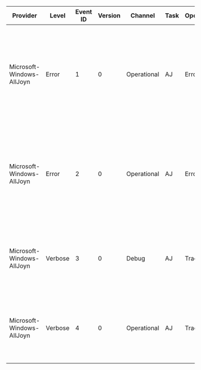 Provider                   |  Level    |  Event ID  |  Version  |  Channel      |  Task  |  Opcode  |  Keyword  |  Message
---------------------------|-----------|------------|-----------|---------------|--------|----------|-----------|----------------------------------------------------------------------------------------------------------------------------------------------
Microsoft-Windows-AllJoyn  |  Error    |  1         |  0        |  Operational  |  AJ    |  Error   |  AJ       |  AllJoyn encountered an error {QStatus} in module {Module}; file {File}; at line number {Line}. See the event user data for more information.
Microsoft-Windows-AllJoyn  |  Error    |  2         |  0        |  Operational  |  AJ    |  Error   |  AJ       |  AllJoyn encountered an error {QStatus} in module {Module}; file {File}; at line number {Line}. See the event user data for more information.
Microsoft-Windows-AllJoyn  |  Verbose  |  3         |  0        |  Debug        |  AJ    |  Trace   |  AJ       |  AllJoyn logged a non-critical debug trace. See the event user data for more information.
Microsoft-Windows-AllJoyn  |  Verbose  |  4         |  0        |  Operational  |  AJ    |  Trace   |  AJ       |  AllJoyn logged a non-critical debug trace. See the event user data for more information.